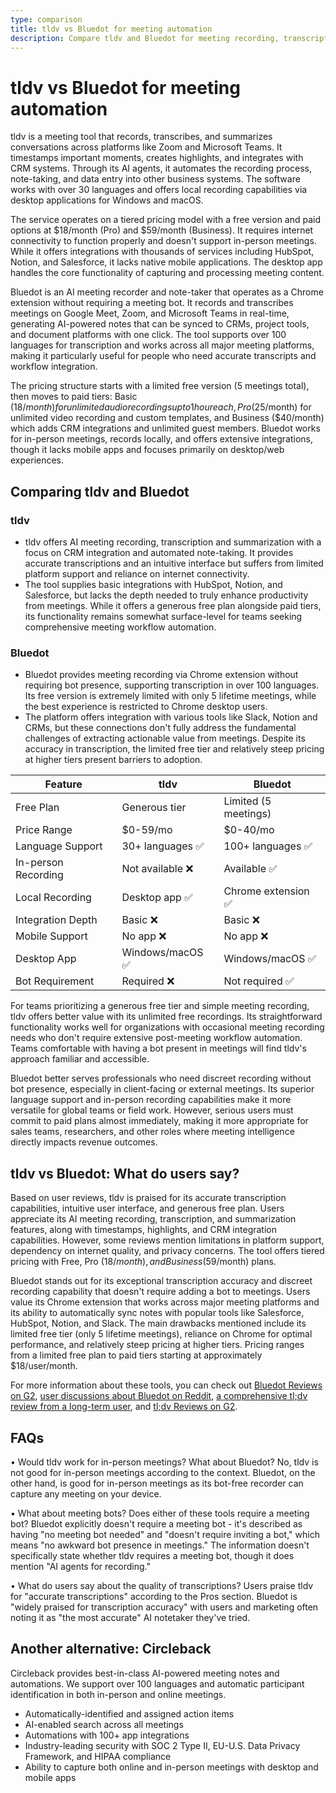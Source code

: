 ```yaml
---
type: comparison
title: tldv vs Bluedot for meeting automation
description: Compare tldv and Bluedot for meeting recording, transcription, and automation. Features, pricing, and user feedback for these AI meeting assistants.
---
```


# tldv vs Bluedot for meeting automation

tldv is a meeting tool that records, transcribes, and summarizes conversations across platforms like Zoom and Microsoft Teams. It timestamps important moments, creates highlights, and integrates with CRM systems. Through its AI agents, it automates the recording process, note-taking, and data entry into other business systems. The software works with over 30 languages and offers local recording capabilities via desktop applications for Windows and macOS.

The service operates on a tiered pricing model with a free version and paid options at $18/month (Pro) and $59/month (Business). It requires internet connectivity to function properly and doesn't support in-person meetings. While it offers integrations with thousands of services including HubSpot, Notion, and Salesforce, it lacks native mobile applications. The desktop app handles the core functionality of capturing and processing meeting content.

Bluedot is an AI meeting recorder and note-taker that operates as a Chrome extension without requiring a meeting bot. It records and transcribes meetings on Google Meet, Zoom, and Microsoft Teams in real-time, generating AI-powered notes that can be synced to CRMs, project tools, and document platforms with one click. The tool supports over 100 languages for transcription and works across all major meeting platforms, making it particularly useful for people who need accurate transcripts and workflow integration.

The pricing structure starts with a limited free version (5 meetings total), then moves to paid tiers: Basic ($18/month) for unlimited audio recordings up to 1 hour each, Pro ($25/month) for unlimited video recording and custom templates, and Business ($40/month) which adds CRM integrations and unlimited guest members. Bluedot works for in-person meetings, records locally, and offers extensive integrations, though it lacks mobile apps and focuses primarily on desktop/web experiences.

## Comparing tldv and Bluedot

### tldv

* tldv offers AI meeting recording, transcription and summarization with a focus on CRM integration and automated note-taking. It provides accurate transcriptions and an intuitive interface but suffers from limited platform support and reliance on internet connectivity.
* The tool supplies basic integrations with HubSpot, Notion, and Salesforce, but lacks the depth needed to truly enhance productivity from meetings. While it offers a generous free plan alongside paid tiers, its functionality remains somewhat surface-level for teams seeking comprehensive meeting workflow automation.

### Bluedot

* Bluedot provides meeting recording via Chrome extension without requiring bot presence, supporting transcription in over 100 languages. Its free version is extremely limited with only 5 lifetime meetings, while the best experience is restricted to Chrome desktop users.
* The platform offers integration with various tools like Slack, Notion and CRMs, but these connections don't fully address the fundamental challenges of extracting actionable value from meetings. Despite its accuracy in transcription, the limited free tier and relatively steep pricing at higher tiers present barriers to adoption.

| Feature | tldv | Bluedot |
|---------|------|---------|
| Free Plan | Generous tier | Limited (5 meetings) |
| Price Range | $0-59/mo | $0-40/mo |
| Language Support | 30+ languages ✅ | 100+ languages ✅ |
| In-person Recording | Not available ❌ | Available ✅ |
| Local Recording | Desktop app ✅ | Chrome extension ✅ |
| Integration Depth | Basic ❌ | Basic ❌ |
| Mobile Support | No app ❌ | No app ❌ |
| Desktop App | Windows/macOS ✅ | Windows/macOS ✅ |
| Bot Requirement | Required ❌ | Not required ✅ |

For teams prioritizing a generous free tier and simple meeting recording, tldv offers better value with its unlimited free recordings. Its straightforward functionality works well for organizations with occasional meeting recording needs who don't require extensive post-meeting workflow automation. Teams comfortable with having a bot present in meetings will find tldv's approach familiar and accessible.

Bluedot better serves professionals who need discreet recording without bot presence, especially in client-facing or external meetings. Its superior language support and in-person recording capabilities make it more versatile for global teams or field work. However, serious users must commit to paid plans almost immediately, making it more appropriate for sales teams, researchers, and other roles where meeting intelligence directly impacts revenue outcomes.

## tldv vs Bluedot: What do users say?

Based on user reviews, tldv is praised for its accurate transcription capabilities, intuitive user interface, and generous free plan. Users appreciate its AI meeting recording, transcription, and summarization features, along with timestamps, highlights, and CRM integration capabilities. However, some reviews mention limitations in platform support, dependency on internet quality, and privacy concerns. The tool offers tiered pricing with Free, Pro ($18/month), and Business ($59/month) plans.

Bluedot stands out for its exceptional transcription accuracy and discreet recording capability that doesn't require adding a bot to meetings. Users value its Chrome extension that works across major meeting platforms and its ability to automatically sync notes with popular tools like Salesforce, HubSpot, Notion, and Slack. The main drawbacks mentioned include its limited free tier (only 5 lifetime meetings), reliance on Chrome for optimal performance, and relatively steep pricing at higher tiers. Pricing ranges from a limited free plan to paid tiers starting at approximately $18/user/month.

For more information about these tools, you can check out [Bluedot Reviews on G2](https://www.g2.com/products/bluedot-bluedot/reviews), [user discussions about Bluedot on Reddit](https://www.reddit.com/r/electricvehicles/comments/18mw5zo/anyone_else_here_use_the_bluedot_app/), [a comprehensive tl;dv review from a long-term user](https://thebusinessdive.com/tldv-review), and [tl;dv Reviews on G2](https://www.g2.com/products/tl-dv/reviews).

## FAQs 
• Would tldv work for in-person meetings? What about Bluedot?
No, tldv is not good for in-person meetings according to the context. Bluedot, on the other hand, is good for in-person meetings as its bot-free recorder can capture any meeting on your device.

• What about meeting bots? Does either of these tools require a meeting bot?
Bluedot explicitly doesn't require a meeting bot - it's described as having "no meeting bot needed" and "doesn't require inviting a bot," which means "no awkward bot presence in meetings." The information doesn't specifically state whether tldv requires a meeting bot, though it does mention "AI agents for recording."

• What do users say about the quality of transcriptions?
Users praise tldv for "accurate transcriptions" according to the Pros section. Bluedot is "widely praised for transcription accuracy" with users and marketing often noting it as "the most accurate" AI notetaker they've tried.

## Another alternative: Circleback
Circleback provides best-in-class AI-powered meeting notes and automations. We support over 100 languages and automatic participant identification in both in-person and online meetings.
* Automatically-identified and assigned action items
* AI-enabled search across all meetings
* Automations with 100+ app integrations
* Industry-leading security with SOC 2 Type II, EU-U.S. Data Privacy Framework, and HIPAA compliance
* Ability to capture both online and in-person meetings with desktop and mobile apps